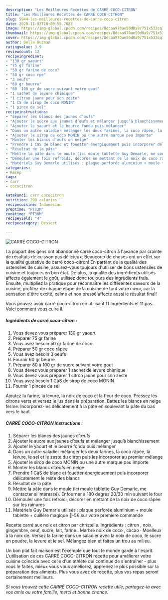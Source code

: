 ```yaml
---
description: "Les Meilleures Recettes de CARRÉ COCO-CITRON"
title: "Les Meilleures Recettes de CARRÉ COCO-CITRON"
slug: 5944-les-meilleures-recettes-de-carre-coco-citron
date: 2020-11-02T10:00:55.768Z
image: https://img-global.cpcdn.com/recipes/8dcaa970ae50d0a9/751x532cq70/carre-coco-citron-photo-principale-de-la-recette.jpg
thumbnail: https://img-global.cpcdn.com/recipes/8dcaa970ae50d0a9/751x532cq70/carre-coco-citron-photo-principale-de-la-recette.jpg
cover: https://img-global.cpcdn.com/recipes/8dcaa970ae50d0a9/751x532cq70/carre-coco-citron-photo-principale-de-la-recette.jpg
author: Della Guzman
ratingvalue: 3.9
reviewcount: 12
recipeingredient:
- "130 gr yaourt"
- "75 gr farine"
- "50 gr farine de coco"
- "50 gr coco rpe"
- "3 oeufs"
- "60 gr beurre"
- "80  100 gr de sucre suivant votre gout"
- "1 sachet de levure chimique"
- "1 citron jaune pour son zeste"
- "1 CS de sirop de coco MONIN"
- "1 pince de sel"
recipeinstructions:
- "Séparer les blancs des jaunes d’œufs"
- "Ajouter le sucre aux jaunes d’œufs et mélanger jusqu’à blanchissement"
- "Ajouter le yaourt et le beurre fondu puis mélanger"
- "Dans un autre saladier mélanger les deux farines, la coco râpée, la levure, le sel et le zeste du citron puis les incorporer au premier mélange"
- "Ajouter le sirop de coco MONIN ou une autre marque peu importe"
- "Monter les blancs d’œufs en neige"
- "Prendre 1 CàS de blanc et fouetter énergiquement puis incorporer délicatement le reste des blancs"
- "Résultat de la pâte"
- "Mettre la pâte dans le moule (ici moule tablette Guy Demarle, me contacter si intéressé). Enfourner à 180 degrés 20/30 min suivant le four"
- "Démouler une fois refroidi, décorer en mettant de la noix de coco râpée sur les rainures"
- "Matériels Guy Demarle utilisés : plaque perforée aluminium + moule tablette + cuillère magique 🎁-5€ sur votre première commande"
categories:
- Resep
tags:
- carr
- cococitron

katakunci: carr cococitron 
nutrition: 290 calories
recipecuisine: Indonesian
preptime: "PT13M"
cooktime: "PT38M"
recipeyield: "4"
recipecategory: Dessert

---
```



![CARRÉ COCO-CITRON](https://img-global.cpcdn.com/recipes/8dcaa970ae50d0a9/751x532cq70/carre-coco-citron-photo-principale-de-la-recette.jpg)

La plupart des gens ont abandonné carré coco-citron à l'avance par crainte de résultats de cuisson pas délicieux. Beaucoup de choses ont un effet sur la qualité gustative de carré coco-citron! En partant de la qualité des ustensiles de cuisine, assurez-vous toujours d'utiliser de bons ustensiles de cuisine et toujours en bon état. De plus, la qualité des ingrédients utilisés affecte également le goût, utilisez donc toujours des ingrédients frais. Ensuite, multipliez la pratique pour reconnaître les différentes saveurs de la cuisine, profitez de chaque étape de la cuisine de tout votre cœur, car la sensation d'être excité, calme et non pressé affecte aussi le résultat final!

<!--inarticleads1-->

Vous pouvez avoir carré coco-citron en utilisant 11 Ingrédients et 11 pas. Voici comment vous cuire il.

##### Ingrédients de carré coco-citron :

1. Vous devez vous préparer 130 gr yaourt
1. Préparer 75 gr farine
1. Vous avez besoin 50 gr farine de coco
1. Préparer 50 gr coco râpée
1. Vous avez besoin 3 oeufs
1. Fournir 60 gr beurre
1. Préparer 80 à 100 gr de sucre suivant votre gout
1. Vous devez vous préparer 1 sachet de levure chimique
1. Vous devez vous préparer 1 citron jaune pour son zeste
1. Vous avez besoin 1 CàS de sirop de coco MONIN
1. Fournir 1 pincée de sel


Ajoutez la farine, la levure, la noix de coco et la fleur de coco. Pressez les citrons verts et versez le jus dans la préparation. Battez les blancs en neige ferme. Incorporez-les délicatement à la pâte en soulevant la pâte du bas vers le haut. 

<!--inarticleads2-->

##### CARRÉ COCO-CITRON instructions :

1. Séparer les blancs des jaunes d’œufs
1. Ajouter le sucre aux jaunes d’œufs et mélanger jusqu’à blanchissement
1. Ajouter le yaourt et le beurre fondu puis mélanger
1. Dans un autre saladier mélanger les deux farines, la coco râpée, la levure, le sel et le zeste du citron puis les incorporer au premier mélange
1. Ajouter le sirop de coco MONIN ou une autre marque peu importe
1. Monter les blancs d’œufs en neige
1. Prendre 1 CàS de blanc et fouetter énergiquement puis incorporer délicatement le reste des blancs
1. Résultat de la pâte
1. Mettre la pâte dans le moule (ici moule tablette Guy Demarle, me contacter si intéressé). Enfourner à 180 degrés 20/30 min suivant le four
1. Démouler une fois refroidi, décorer en mettant de la noix de coco râpée sur les rainures
1. Matériels Guy Demarle utilisés : plaque perforée aluminium + moule tablette + cuillère magique 🎁-5€ sur votre première commande


Recette carré aux noix et citron par christelle. Ingrédients : citron , noix, gingembre, oeuf, sucre, lait, farine.. Marbré noix de coco , cacao · Moelleux à la noix de. Versez la farine dans un saladier avec la noix de coco, le sucre en poudre, la levure et le sel. Mélangez bien et faites un trou au milieu. 

<!--inarticleads1-->

<p>
Un bon plat fait maison est l'exemple que tout le monde garde à l'esprit. L'utilisation de ces CARRÉ COCO-CITRON recette pour améliorer votre cuisine coïncide avec celle d'un athlète qui continue de s'entraîner - plus vous le faites, mieux vous vous améliorez, apprenez le plus possible sur la préparation des aliments. Plus vous avez de recette, plus vos repas seront certainement meilleurs.
</p>

<p>
<i>Si vous trouvez cette CARRÉ COCO-CITRON recette utile, partagez-la avec vos amis ou votre famille, merci et bonne chance.</i>
</p>

